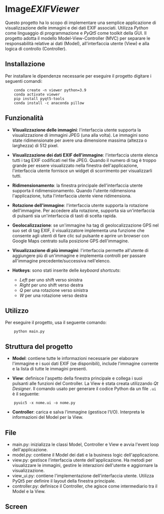 # Image*EXIFViewer*
Questo progetto ha lo scopo di implementare una semplice applicazione di visualizzazione delle immagini e dei dati EXIF associati. Utilizza *Python* come linguaggio di programmazione e *PyQt5* come toolkit della GUI. Il progetto adotta il modello Model-View-Controller (MVC) per separare le responsabilità relative ai dati (Model), all'interfaccia utente (View) e alla logica di controllo (Controller).

## Installazione
Per installare le dipendenze necessarie per eseguire il progetto digitare i seguenti comandi:
```
    conda create -n viewer python=3.9
    conda activate viewer
    pip install pyqt5-tools
    conda install -c anaconda pillow
```
## Funzionalità
* **Visualizzazione delle immagini**: l'interfaccia utente supporta la visualizzazione di immagini JPEG (una alla volta). Le immagini sono state ridimensionate per avere una dimensione massima (altezza o larghezza) di 512 pixel.

* **Visualizzazione dei dati EXIF dell'immagine**: l'interfaccia utente elenca tutti i tag EXIF codificati nel file JPEG. Quando il numero di tag è troppo grande per essere visualizzato nella finestra dell'applicazione, l'interfaccia utente fornisce un widget di scorrimento per visualizzarli tutti.

* **Ridimensionamento**: la finestra principale dell'interfaccia utente supporta il ridimensionamento. Quando l'utente ridimensiona l'applicazione, tutta l'interfaccia utente viene ridimensiona.

* **Rotazione dell'immagine**: l'interfaccia utente supporta la rotazione dell'immagine. Per accedere alla rotazione, supporta sia un'interfaccia di pulsanti sia un'interfaccia di tasti di scelta rapida.

* **Geolocalizzazione**: se un'immagine ha tag di geolocalizzazione GPS nel suo set di tag EXIF, il visualizzatore implementa una funzione che consente agli utenti di fare clic sul pulsante e aprire un browser con Google Maps centrato sulla posizione GPS dell'immagine.

* **Visualizzazione di più immagini**: l'interfaccia permette all'utente di aggiungere più di un'immagine e implementa controlli per passare all'immagine precedente/successiva  nell'elenco.
* **Hotkeys**: sono stati inserite delle *keyboard shortcuts*:
  *  *Left* per uno shift verso sinistra
  *  *Right* per uno shift verso destra
  *  *Q* per una rotazione verso sinistra
  *  *W* per una rotazione verso destra
  
## Utilizzo
Per eseguire il progetto, usa il seguente comando:
```
    python main.py
```
  
## Struttura del progetto

* **Model**: contiene tutte le informazioni necessarie per elaborare l'immagine e i suoi dati EXIF (se disponibili), include l'immagine corrente e la lista di tutte le immagini presenti. 

* **View**: definisce l'aspetto della finestra principale e collega i suoi pulsanti alle funzioni del Controller. La View è stata creata utilizzando *Qt Designer*. Il comando usato per generare il codice Python da un file `.ui` è il seguente:
```
    pyuic5 -x nome.ui -o nome.py
```
* **Controller**: carica e salva l'immagine (gestisce l'I/O). Interpreta le informazioni del Model per la View.

## File
* main.py: inizializza le classi Model, Controller e View e avvia l'event loop dell'applicazione.
* model.py: contiene il Model dei dati e la business logic dell'applicazione. 
* view.py: gestisce l'interfaccia utente dell'applicazione. Ha metodi per visualizzare le immagini, gestire le interazioni dell'utente e aggiornare la visualizzazione.
* view_ui.py: contiene l'implementazione dell'interfaccia utente. Utilizza PyQt5 per definire il layout della finestra principale.
* controller.py: definisce il Controller, che agisce come intermediario tra il Model e la View. 

## Screen

